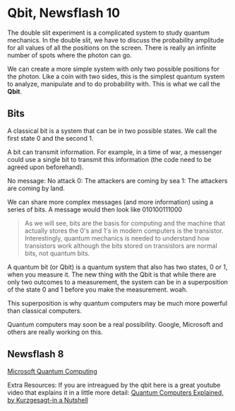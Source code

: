 # Qbit, Newsflash 10

The double slit experiment is a complicated system to study quantum mechanics. In the double slit, we have to discuss the probability amplitude for all values of all the positions on the screen. There is really an infinite number of spots where the photon can go.

We can create a more simple system with only two possible positions for the photon. Like a coin with two sides, this is the simplest quantum system to analyze, manipulate and to do probability with. This is what we call the **Qbit**.

## Bits

A classical bit is a system that can be in two possible states. We call the first state 0 and the second 1.

A bit can transmit information. For example, in a time of war, a messenger could use a single bit to transmit this information \(the code need to be agreed upon beforehand\).

No message: No attack 0: The attackers are coming by sea 1: The attackers are coming by land.

We can share more complex messages \(and more information\) using a series of bits. A message would then look like 010100111000

> As we will see, bits are the basis for computing and the machine that actually stores the 0's and 1's in modern computers is the transistor. Interestingly, quantum mechanics is needed to understand how transistors work although the bits stored on transistors are normal bits, not quantum bits.

A quantum bit \(or Qbit\) is a quantum system that also has two states, 0 or 1, when you measure it. The new thing with the Qbit is that while there are only two outcomes to a measurement, the system can be in a superposition of the state 0 and 1 before you make the measurement. woah.

This superposition is why quantum computers may be much more powerful than classical computers.

Quantum computers may soon be a real possibility. Google, Microsoft and others are really working on this.

## Newsflash 8

[Microsoft Quantum Computing](https://www.nytimes.com/2016/11/21/technology/microsoft-spends-big-to-build-quantum-computer.html)

Extra Resources: If you are intreagued by the qbit here is a great youtube video that explains it in a little more detail:  [Quantum Computers Explained, by Kurzgesagt-in a Nutshell](https://github.com/EberlyODL/phys010sjv11/tree/270b9b2a5cf9de21d5d4a84eb300e1345187abf3/watch?v=JhHMJCUmq28/README.md)

